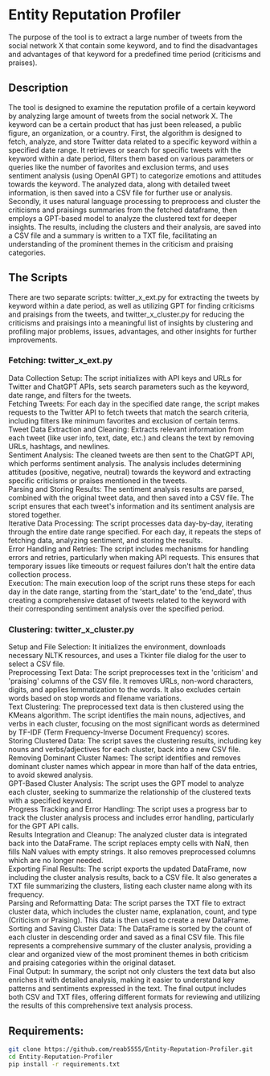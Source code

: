 # Entity Reputation Profiler
The purpose of the tool is to extract a large number of tweets from the social network X that contain some keyword, and to find the disadvantages and advantages of that keyword for a predefined time period (criticisms and praises).

## Description
The tool is designed to examine the reputation profile of a certain keyword by analyzing large amount of tweets from the social network X. The keyword can be a certain product that has just been released, a public figure, an organization, or a country.
First, the algorithm is designed to fetch, analyze, and store Twitter data related to a specific keyword within a specified date range. It retrieves or search for specific tweets with the keyword within a date period, filters them based on various parameters or queries like the number of favorites and exclusion terms, and uses sentiment analysis (using OpenAI GPT) to categorize emotions and attitudes towards the keyword. The analyzed data, along with detailed tweet information, is then saved into a CSV file for further use or analysis.
Secondly, it uses natural language processing to preprocess and cluster the criticisms and praisings summaries from the fetched dataframe, then employs a GPT-based model to analyze the clustered text for deeper insights. The results, including the clusters and their analysis, are saved into a CSV file and a summary is written to a TXT file, facilitating an understanding of the prominent themes in the criticism and praising categories.

## The Scripts
There are two separate scripts:
twitter_x_ext.py for extracting the tweets by keyword within a date period, as well as utilizing GPT for finding criticisms and praisings from the tweets, and twitter_x_cluster.py for reducing the criticisms and praisings into a meaningful list of insights by clustering and profiling major problems, issues, advantages, and other insights for further improvements.

### Fetching: twitter_x_ext.py
Data Collection Setup: The script initializes with API keys and URLs for Twitter and ChatGPT APIs, sets search parameters such as the keyword, date range, and filters for the tweets.  
Fetching Tweets: For each day in the specified date range, the script makes requests to the Twitter API to fetch tweets that match the search criteria, including filters like minimum favorites and exclusion of certain terms.  
Tweet Data Extraction and Cleaning: Extracts relevant information from each tweet (like user info, text, date, etc.) and cleans the text by removing URLs, hashtags, and newlines.  
Sentiment Analysis: The cleaned tweets are then sent to the ChatGPT API, which performs sentiment analysis. The analysis includes determining attitudes (positive, negative, neutral) towards the keyword and extracting specific criticisms or praises mentioned in the tweets.  
Parsing and Storing Results: The sentiment analysis results are parsed, combined with the original tweet data, and then saved into a CSV file. The script ensures that each tweet's information and its sentiment analysis are stored together.  
Iterative Data Processing: The script processes data day-by-day, iterating through the entire date range specified. For each day, it repeats the steps of fetching data, analyzing sentiment, and storing the results.  
Error Handling and Retries: The script includes mechanisms for handling errors and retries, particularly when making API requests. This ensures that temporary issues like timeouts or request failures don't halt the entire data collection process.  
Execution: The main execution loop of the script runs these steps for each day in the date range, starting from the 'start_date' to the 'end_date', thus creating a comprehensive dataset of tweets related to the keyword with their corresponding sentiment analysis over the specified period.  

### Clustering: twitter_x_cluster.py
Setup and File Selection: It initializes the environment, downloads necessary NLTK resources, and uses a Tkinter file dialog for the user to select a CSV file.  
Preprocessing Text Data: The script preprocesses text in the 'criticism' and 'praising' columns of the CSV file. It removes URLs, non-word characters, digits, and applies lemmatization to the words. It also excludes certain words based on stop words and filename variations.  
Text Clustering: The preprocessed text data is then clustered using the KMeans algorithm. The script identifies the main nouns, adjectives, and verbs in each cluster, focusing on the most significant words as determined by TF-IDF (Term Frequency-Inverse Document Frequency) scores.  
Storing Clustered Data: The script saves the clustering results, including key nouns and verbs/adjectives for each cluster, back into a new CSV file.
Removing Dominant Cluster Names: The script identifies and removes dominant cluster names which appear in more than half of the data entries, to avoid skewed analysis.  
GPT-Based Cluster Analysis: The script uses the GPT model to analyze each cluster, seeking to summarize the relationship of the clustered texts with a specified keyword.  
Progress Tracking and Error Handling: The script uses a progress bar to track the cluster analysis process and includes error handling, particularly for the GPT API calls.  
Results Integration and Cleanup: The analyzed cluster data is integrated back into the DataFrame. The script replaces empty cells with NaN, then
fills NaN values with empty strings. It also removes preprocessed columns which are no longer needed.  
Exporting Final Results: The script exports the updated DataFrame, now including the cluster analysis results, back to a CSV file. It also generates a TXT file summarizing the clusters, listing each cluster name along with its frequency.  
Parsing and Reformatting Data: The script parses the TXT file to extract cluster data, which includes the cluster name, explanation, count, and type (Criticism or Praising). This data is then used to create a new DataFrame.  
Sorting and Saving Cluster Data: The DataFrame is sorted by the count of each cluster in descending order and saved as a final CSV file. This file represents a comprehensive summary of the cluster analysis, providing a clear and organized view of the most prominent themes in both criticism and praising categories within the original dataset.  
Final Output: In summary, the script not only clusters the text data but also enriches it with detailed analysis, making it easier to understand key patterns and sentiments expressed in the text. The final output includes both CSV and TXT files, offering different formats for reviewing and utilizing the results of this comprehensive text analysis process.  

## Requirements:


```bash
git clone https://github.com/reab5555/Entity-Reputation-Profiler.git
cd Entity-Reputation-Profiler
pip install -r requirements.txt
